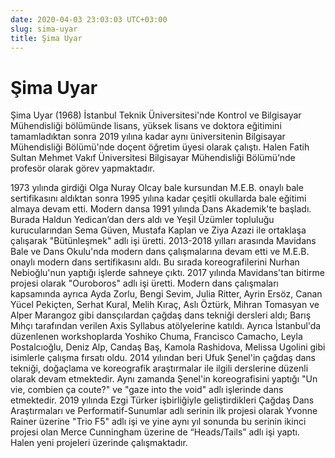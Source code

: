 ```yaml
---
date: 2020-04-03 23:03:03 UTC+03:00
slug: sima-uyar
title: Şima Uyar
---
```

# Şima Uyar

Şima Uyar (1968) İstanbul Teknik Üniversitesi'nde
Kontrol ve Bilgisayar Mühendisliği bölümünde lisans, yüksek lisans ve doktora
eğitimini tamamladıktan sonra 2019 yılına kadar
aynı üniversitenin Bilgisayar Mühendisliği Bölümü'nde doçent öğretim üyesi
olarak çalıştı.
Halen Fatih Sultan Mehmet Vakıf Üniversitesi
Bilgisayar Mühendisliği Bölümü’nde profesör olarak görev yapmaktadır.

1973 yılında girdiği Olga Nuray Olcay bale kursundan
M.E.B. onaylı bale sertifikasını aldıktan sonra
1995 yılına kadar çeşitli okullarda bale eğitimi almaya devam etti.
Modern dansa 1991 yılında Dans Akademik'te başladı.
Burada Haldun Yedican’dan ders aldı ve Yeşil Üzümler topluluğu kurucularından
Sema Güven, Mustafa Kaplan ve Ziya Azazi ile ortaklaşa çalışarak
"Bütünleşmek" adlı işi üretti.
2013-2018 yılları arasında Mavidans Bale ve Dans Okulu'nda
modern dans çalışmalarına devam etti ve M.E.B. onaylı
modern dans sertifikasını aldı.
Bu sırada koreografilerini Nurhan Nebioğlu'nun yaptığı işlerde sahneye çıktı.
2017 yılında Mavidans'tan bitirme projesi olarak "Ouroboros" adlı işi üretti.
Modern dans çalışmaları kapsamında ayrıca Ayda Zorlu, Bengi Sevim,
Julia Ritter, Ayrin Ersöz, Canan Yücel Pekiçten, Serhat Kural, Melih Kıraç,
Aslı Öztürk, Mihran Tomasyan ve Alper Marangoz gibi dansçılardan
çağdaş dans tekniği dersleri aldı;
Barış Mıhçı tarafından verilen Axis Syllabus atölyelerine katıldı.
Ayrıca İstanbul'da düzenlenen workshoplarda Yoshiko Chuma, Francisco Camacho,
Leyla Postalcıoğlu, Deniz Alp, Candaş Baş, Kamola Rashidova,
Melissa Ugolini gibi isimlerle çalışma fırsatı oldu.
2014 yılından beri Ufuk Şenel'in çağdaş dans tekniği,
doğaçlama ve koreografik araştırmalar ile ilgili derslerine
düzenli olarak devam etmektedir.
Aynı zamanda Şenel'in koreografisini yaptığı "Un vie, combien ça coute?"
ve "gaze into the void" adlı işlerinde dans etmektedir.
2019 yılında Ezgi Türker işbirliğiyle geliştirdikleri
Çağdaş Dans Araştırmaları ve Performatif-Sunumlar adlı serinin
ilk projesi olarak Yvonne Rainer üzerine "Trio F5" adlı işi
ve yine aynı yıl sonunda bu serinin ikinci projesi olan
Merce Cunningham üzerine de “Heads/Tails” adlı işi yaptı.
Halen yeni projeleri üzerinde çalışmaktadır.
